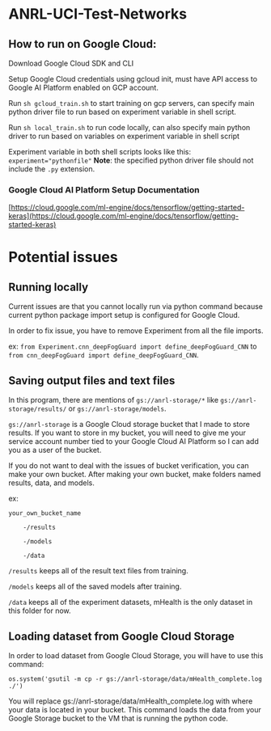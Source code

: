 
# ANRL-UCI-Test-Networks

  

## How to run on Google Cloud:

Download Google Cloud SDK and CLI

Setup Google Cloud credentials using gcloud init, must have API access to Google AI Platform enabled on GCP account.

Run `sh gcloud_train.sh` to start training on gcp servers, can specify main python driver file to run based on experiment variable in shell script.

Run `sh local_train.sh` to run code locally, can also specify main python driver to run based on variables on experiment variable in shell script

Experiment variable in both shell scripts looks like this: `experiment="pythonfile"`
**Note**: the specified python driver file should not include the `.py` extension.
 ### Google Cloud AI Platform Setup Documentation
 [https://cloud.google.com/ml-engine/docs/tensorflow/getting-started-keras](https://cloud.google.com/ml-engine/docs/tensorflow/getting-started-keras)

# Potential issues

  

## Running locally

Current issues are that you cannot locally run via python command because current python package import setup is configured for Google Cloud.

In order to fix issue, you have to remove Experiment from all the file imports.

ex: 
`from Experiment.cnn_deepFogGuard import define_deepFogGuard_CNN` to `from cnn_deepFogGuard import define_deepFogGuard_CNN`.

  

## Saving output files and text files

In this program, there are mentions of `gs://anrl-storage/*` like `gs://anrl-storage/results/` or `gs://anrl-storage/models`.

`gs://anrl-storage` is a Google Cloud storage bucket that I made to store results. If you want to store in my bucket, you will need to give me your service account number tied to your Google Cloud AI Platform so I can add you as a user of the bucket.

If you do not want to deal with the issues of bucket verification, you can make your own bucket. After making your own bucket, make folders named results, data, and models.

ex:

	your_own_bucket_name

		-/results

		-/models

		-/data

  

`/results` keeps all of the result text files from training.

`/models` keeps all of the saved models after training.

`/data` keeps all of the experiment datasets, mHealth is the only dataset in this folder for now.

  

## Loading dataset from Google Cloud Storage

In order to load dataset from Google Cloud Storage, you will have to use this command:

`os.system('gsutil -m cp -r gs://anrl-storage/data/mHealth_complete.log ./')`

You will replace gs://anrl-storage/data/mHealth_complete.log with where your data is located in your bucket.
This command loads the data from your Google Storage bucket to the VM that is running the python code. 